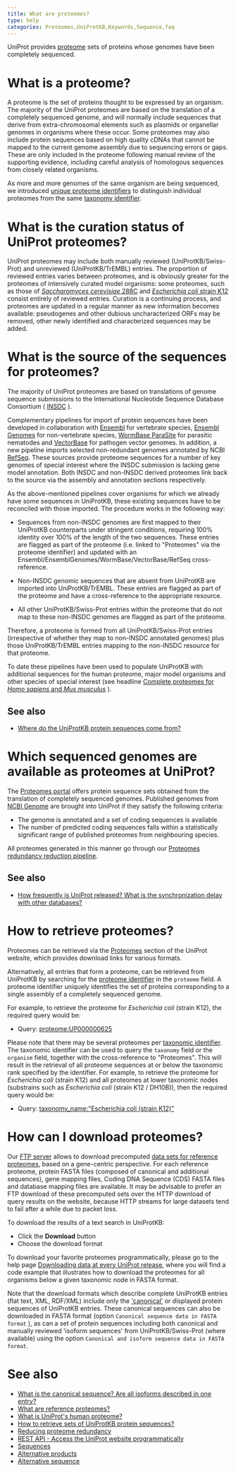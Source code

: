 ```yaml
---
title: What are proteomes?
type: help
categories: Proteomes,UniProtKB,Keywords,Sequence,faq
---
```


UniProt provides [proteome](https://www.uniprot.org/proteomes) sets of proteins whose genomes have been completely sequenced.

# What is a proteome?

A proteome is the set of proteins thought to be expressed by an organism. The majority of the UniProt proteomes are based on the translation of a completely sequenced genome, and will normally include sequences that derive from extra-chromosomal elements such as plasmids or organellar genomes in organisms where these occur. Some proteomes may also include protein sequences based on high quality cDNAs that cannot be mapped to the current genome assembly due to sequencing errors or gaps. These are only included in the proteome following manual review of the supporting evidence, including careful analysis of homologous sequences from closely related organisms.

As more and more genomes of the same organism are being sequenced, we introduced [unique proteome identifiers](https://www.uniprot.org/help/proteome_id) to distinguish individual proteomes from the same [taxonomy identifier](https://www.uniprot.org/help/taxonomic_identifier).

# What is the curation status of UniProt proteomes?

UniProt proteomes may include both manually reviewed (UniProtKB/Swiss-Prot) and unreviewed (UniProtKB/TrEMBL) entries. The proportion of reviewed entries varies between proteomes, and is obviously greater for the proteomes of intensively curated model organisms: some proteomes, such as those of [_Saccharomyces cerevisiae_ 288C](https://www.uniprot.org/uniprotkb?query=proteome:UP000002311) and [_Escherichia coli_ strain K12](https://www.uniprot.org/uniprotkb?query=proteome:UP000000625) consist entirely of reviewed entries. Curation is a continuing process, and proteomes are updated in a regular manner as new information becomes available: pseudogenes and other dubious uncharacterized ORFs may be removed, other newly identified and characterized sequences may be added.

# What is the source of the sequences for proteomes?

The majority of UniProt proteomes are based on translations of genome sequence submissions to the International Nucleotide Sequence Database Consortium ( [INSDC](http://www.insdc.org/) ).

Complementary pipelines for import of protein sequences have been developed in collaboration with [Ensembl](http://www.ensembl.org/) for vertebrate species, [Ensembl Genomes](http://ensemblgenomes.org/) for non-vertebrate species, [WormBase ParaSite](http://parasite.wormbase.org/) for parasitic nematodes and [VectorBase](https://www.vectorbase.org/) for pathogen vector genomes. In addition, a new pipeline imports selected non-redundant genomes annotated by NCBI [RefSeq](https://www.ncbi.nlm.nih.gov/refseq/). These sources provide proteome sequences for a number of key genomes of special interest where the INSDC submission is lacking gene model annotation. Both INSDC and non-INSDC derived proteomes link back to the source via the assembly and annotation sections respectively.

As the above-mentioned pipelines cover organisms for which we already have some sequences in UniProtKB, these existing sequences have to be reconciled with those imported. The procedure works in the following way:

- Sequences from non-INSDC genomes are first mapped to their UniProtKB counterparts under stringent conditions, requiring 100% identity over 100% of the length of the two sequences. These entries are flagged as part of the proteome (i.e. linked to "Proteomes" via the proteome identifier) and updated with an Ensembl/EnsemblGenomes/WormBase/VectorBase/RefSeq cross-reference.

- Non-INSDC genomic sequences that are absent from UniProtKB are imported into UniProtKB/TrEMBL. These entries are flagged as part of the proteome and have a cross-reference to the appropriate resource.

- All other UniProtKB/Swiss-Prot entries within the proteome that do not map to these non-INSDC genomes are flagged as part of the proteome.

Therefore, a proteome is formed from all UniProtKB/Swiss-Prot entries (irrespective of whether they map to non-INSDC annotated genomes) plus those UniProtKB/TrEMBL entries mapping to the non-INSDC resource for that proteome.

To date these pipelines have been used to populate UniProtKB with additional sequences for the human proteome, major model organisms and other species of special interest (see headline [Complete proteomes for _Homo sapiens_ and _Mus musculus_](https://www.uniprot.org/release-notes/2011-05-03-release) ).

## See also

- [Where do the UniProtKB protein sequences come from?](https://www.uniprot.org/help/sequence_origin)

# Which sequenced genomes are available as proteomes at UniProt?

The [Proteomes portal](https://www.uniprot.org/proteomes/) offers protein sequence sets obtained from the translation of completely sequenced genomes. Published genomes from [NCBI Genome](https://www.ncbi.nlm.nih.gov/genome) are brought into UniProt if they satisfy the following criteria:

- The genome is annotated and a set of coding sequences is available.
- The number of predicted coding sequences falls within a statistically significant range of published proteomes from neighbouring species.

All proteomes generated in this manner go through our [Proteomes redundancy reduction pipeline](https://www.uniprot.org/help/proteome_redundancy).

## See also

- [How frequently is UniProt released? What is the synchronization delay with other databases?](https://www.uniprot.org/help/synchronization)

# How to retrieve proteomes?

Proteomes can be retrieved via the [Proteomes](https://www.uniprot.org/proteomes) section of the UniProt website, which provides download links for various formats.

Alternatively, all entries that form a proteome, can be retrieved from UniProtKB by searching for the [proteome identifier](https://www.uniprot.org/help/proteome_id) in the `proteome` field. A proteome identifier uniquely identifies the set of proteins corresponding to a single assembly of a completely sequenced genome.

For example, to retrieve the proteome for _Escherichia coli_ (strain K12), the required query would be:

- Query: [proteome:UP000000625](https://www.uniprot.org/uniprotkb?query=proteome:UP000000625)

Please note that there may be several proteomes per [taxonomic identifier](https://www.uniprot.org/help/taxonomic_identifier). The taxonomic identifier can be used to query the `taxonomy` field or the `organism` field, together with the cross-reference to "Proteomes". This will result in the retrieval of all proteome sequences at or below the taxonomic rank specified by the identifier. For example, to retrieve the proteome for _Escherichia coli_ (strain K12) and all proteomes at lower taxonomic nodes (substrains such as _Escherichia coli_ (strain K12 / DH10B)), then the required query would be:

- Query: [taxonomy_name:"Escherichia coli (strain K12)"](https://www.uniprot.org/proteomes?query=%28taxonomy_name%3A%22Escherichia%20coli%20%28strain%20K12%29%22%29)

# How can I download proteomes?

Our [FTP server](https://www.uniprot.org/downloads) allows to download precomputed [data sets for reference proteomes](https://ftp.uniprot.org/pub/databases/uniprot/current_release/knowledgebase/reference_proteomes/README), based on a gene-centric perspective. For each reference proteome, protein FASTA files (composed of canonical and additional sequences), gene mapping files, Coding DNA Sequence (CDS) FASTA files and database mapping files are available. It may be advisable to prefer an FTP download of these precomputed sets over the HTTP download of query results on the website, because HTTP streams for large datasets tend to fail after a while due to packet loss.

To download the results of a text search in UniProtKB:

- Click the **Download** button
- Choose the download format

To download your favorite proteomes programmatically, please go to the help page [Downloading data at every UniProt release](https://www.uniprot.org/help/api_downloading), where you will find a code example that illustrates how to download the proteomes for all organisms below a given taxonomic node in FASTA format.

Note that the download formats which describe complete UniProtKB entries (flat text, XML, RDF/XML) include only the ['canonical'](https://www.uniprot.org/help/canonical_and_isoforms) or displayed protein sequences of UniProtKB entries. These canonical sequences can also be downloaded in FASTA format (option `Canonical sequence data in FASTA format` ), as can a set of protein sequences including both canonical and manually reviewed 'isoform sequences' from UniProtKB/Swiss-Prot (where available) using the option `Canonical and isoform sequence data in FASTA format`.

# See also

- [What is the canonical sequence? Are all isoforms described in one entry?](https://www.uniprot.org/help/canonical_and_isoforms)
- [What are reference proteomes?](https://www.uniprot.org/help/reference_proteome)
- [What is UniProt's human proteome?](https://www.uniprot.org/help/human_proteome)
- [How to retrieve sets of UniProtKB protein sequences?](https://www.uniprot.org/help/retrieve_sets)
- [Reducing proteome redundancy](https://www.uniprot.org/help/proteome_redundancy)
- [REST API - Access the UniProt website programmatically](https://www.uniprot.org/help/api)
- [Sequences](https://www.uniprot.org/help/sequences)
- [Alternative products](https://www.uniprot.org/help/alternative_products)
- [Alternative sequence](https://www.uniprot.org/help/var_seq)
